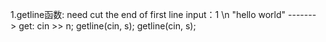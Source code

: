 1.getline函数: need cut the end of first line
  input：1 \n "hello world"        ------->   get: cin >> n; getline(cin, s); getline(cin, s);
 

